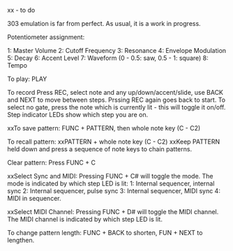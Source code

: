 xx - to do

303 emulation is far from perfect. As usual, it is a work in progress.

Potentiometer assignment:

1: Master Volume
2: Cutoff Frequency
3: Resonance
4: Envelope Modulation
5: Decay
6: Accent Level
7: Waveform (0 - 0.5: saw, 0.5 - 1: square)
8: Tempo

To play: PLAY

To record
Press REC, select note and any up/down/accent/slide, use BACK and NEXT to move between steps. Prssing REC again goes back to start. To select no gate, press the note which is currently lit - this will toggle it on/off. Step indicator LEDs show which step you are on.

xxTo save pattern: FUNC + PATTERN, then whole note key (C - C2)

To recall pattern: 
xxPATTERN + whole note key (C - C2)
xxKeep PATTERN held down and press a sequence of note keys to chain patterns.

Clear pattern:
Press FUNC + C

xxSelect Sync and MIDI:
Pressing FUNC + C# will toggle the mode. The mode is indicated by which step LED is lit:
1: Internal sequencer, internal sync
2: Internal sequencer, pulse sync
3: Internal sequencer, MIDI sync
4: MIDI in sequencer.

xxSelect MIDI Channel:
Pressing FUNC + D# will toggle the MIDI channel. The MIDI channel is indicated by which step LED is lit.

To change pattern length:
FUNC + BACK to shorten, FUN + NEXT to lengthen.
